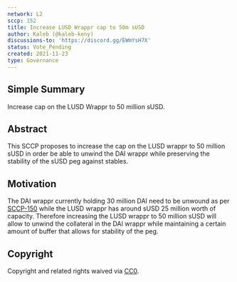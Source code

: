 ```yaml
---
network: L2
sccp: 152
title: Increase LUSD Wrappr cap to 50m sUSD
author: Kaleb (@kaleb-keny)
discussions-to: 'https://discord.gg/EWmYsH7X'
status: Vote_Pending
created: 2021-11-23
type: Governance
---
```


## Simple Summary
<!--"If you can't explain it simply, you don't understand it well enough." Provide a simplified and layman-accessible explanation of the SCCP.-->

Increase cap on the LUSD Wrappr to 50 million sUSD.

## Abstract
<!--A short (~200 word) description of the variable change proposed.-->

This SCCP proposes to increase the cap on the LUSD wrappr to 50 million sUSD in order be able to unwind the DAI wrappr while preserving the stability of the sUSD peg against stables.

## Motivation
<!--The motivation is critical for SCCPs that want to update variables within Synthetix. It should clearly explain why the existing variable is not incentive aligned. SCCP submissions without sufficient motivation may be rejected outright.-->

The DAI wrappr currently holding 30 million DAI need to be unwound as per [SCCP-150](https://sips-geil88lvh-synthetixio.vercel.app/sccp/sccp-150/) while the LUSD wrappr has around sUSD 25 million worth of capacity.
Therefore increasing the LUSD wrappr to 50 million sUSD will allow to unwind the collateral in the DAI wrappr while maintaining a certain amount of buffer that allows for stability of the peg.


## Copyright
Copyright and related rights waived via [CC0](https://creativecommons.org/publicdomain/zero/1.0/).

